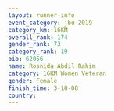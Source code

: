 ```yaml
---
layout: runner-info 
event_category: jbu-2019 
category_km: 16KM  
overall_rank: 174
gender_rank: 73
category_rank: 19
bib: 62056
name: Rosnida Abdil Rahim
category: 16KM Women Veteran
gender: Female
finish_time: 3-18-08
country: 
---
```

